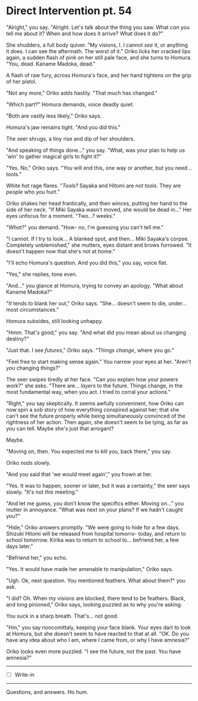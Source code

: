 # Direct Intervention pt. 54

"Alright," you say. "Alright. Let's talk about the thing you saw. What *can* you tell me about it? When and how does it arrive? What does it do?"

She shudders, a full body quiver. "My visions, I. I cannot *see* it, or anything it does. I can see the aftermath. The worst of it." Oriko licks her cracked lips again, a sudden flash of pink on her still pale face, and she turns to Homura. "You, dead. Kaname Madoka, dead."

A flash of raw fury, across Homura's face, and her hand tightens on the grip of her pistol.

"Not any more," Oriko adds hastily. "That much has changed."

"Which part?" Homura demands, voice deadly quiet.

"Both are vastly less likely," Oriko says.

Homura's jaw remains tight. "And you did this."

The seer shrugs, a tiny rise and dip of her shoulders.

"And speaking of things done..." you say. "What, was your plan to help us 'win' to gather magical girls to fight it?"

"Yes. No," Oriko says. "*You* will end this, one way or another, but you need... tools."

White hot rage flares. "*Tools?* Sayaka and Hitomi are *not tools*. They are *people* who *you* hurt."

Oriko shakes her head frantically, and then winces, putting her hand to the side of her neck. "If Miki Sayaka wasn't moved, she would be dead in..." Her eyes unfocus for a moment. "Two...? weeks."

"*What?*" you demand. "How- no, I'm guessing you can't tell me."

"I cannot. If I try to look... A blanked spot, and then... Miki Sayaka's corpse. Completely unblemished," she mutters, eyes distant and brows furrowed. "It doesn't happen *now* that she's not at home."

"I'll echo Homura's question. And you did this," you say, voice flat.

"Yes," she replies, tone even.

"And..." you glance at Homura, trying to convey an apology. "What about Kaname Madoka?"

"*It* tends to blank her out," Oriko says. "She... doesn't seem to die, under... most circumstances."

Homura subsides, still looking unhappy.

"Hmm. That's good," you say. "And what did you mean about us changing destiny?"

"Just that. I see *futures*," Oriko says. "Things *change*, where you go."

"Feel free to start making sense again." You narrow your eyes at her. "Aren't *you* changing things?"

The seer swipes tiredly at her face. "Can *you* explain how your powers work?" she asks. "There are... *layers* to the future. Things change, in the most fundamental way, when you act. I tried to corral your actions."

"Right," you say skeptically. It seems awfully conveninent, how Oriko can now spin a sob story of how everything conspired against her; that she can't see the future properly while being simultaneously convinced of the rightness of her action. Then again, she doesn't seem to be lying, as far as you can tell. Maybe she's just that arrogant?

Maybe.

"Moving on, then. You expected me to kill you, back there," you say.

Oriko nods slowly.

"And you said that 'we would meet again'," you frown at her.

"Yes. It was to happen, sooner or later, but it was a certainty," the seer says slowly. "It's not *this* meeting."

"And let me guess, you don't know the specifics either. Moving on..." you mutter in annoyance. "What was next on your plans? If we hadn't caught you?"

"Hide," Oriko answers promptly. "We were going to hide for a few days. Shizuki Hitomi will be released from hospital tomorro- today, and return to school tomorrow. Kirika was to return to school to... befriend her, a few days later."

"Befriend her," you echo.

"Yes. It would have made her amenable to manipulation," Oriko says.

"Ugh. Ok, next question. You mentioned feathers. What about them?" you ask.

"I did? Oh. When my visions are blocked, there tend to be feathers. Black, and long pinioned," Oriko says, looking puzzled as to why you're asking.

You suck in a sharp breath. That's... not good.

"Hm," you say noncomittaly, keeping your face blank. Your eyes dart to look at Homura, but she doesn't seem to have reacted to that at all. "OK. Do you have any idea about who I am, where I came from, or why I have amnesia?"

Oriko looks even more puzzled. "I see the future, not the past. You have amnesia?"

---

- [ ] Write-in

---

Questions, and answers. Ho hum.
